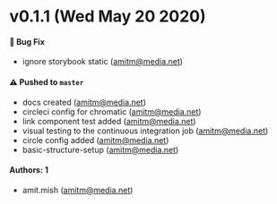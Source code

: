 # v0.1.1 (Wed May 20 2020)

#### 🐛 Bug Fix

- ignore storybook static (amitm@media.net)

#### ⚠️  Pushed to `master`

- docs created (amitm@media.net)
- circleci config for chromatic (amitm@media.net)
- link component test added (amitm@media.net)
- visual testing to the continuous integration job (amitm@media.net)
- circle config added (amitm@media.net)
- basic-structure-setup (amitm@media.net)

#### Authors: 1

- amit.mish (amitm@media.net)